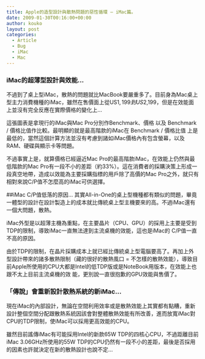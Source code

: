 ```yaml
---
title: Apple的造型設計與散熱問題的惡性循環 — iMac篇。
date: 2009-01-30T00:16:00+00:00
author: kouko
layout: post
categories:
  - Article
  - Bug
  - iMac
  - Mac
---
```

### iMac的超薄型設計與效能…
不過到了桌上型iMac，散熱的問題就比MacBook要嚴重多了。目前身為Mac桌上型主力消費機種的iMac，雖然在售價面上從US$1,199到US$2,199，但是在效能面上並沒有完全反應在實際價格的變化上…

這張圖表是拿現行的iMac與Mac Pro分別作Benchmark、價格 以及 Benchmark / 價格比值作比較。最明顯的就是最高階款的iMac在 Benchmark / 價格比值 上是最低的，當然這個計算方法並沒有考慮到諸如iMac價格內有包含螢幕，以及RAM、硬碟與顯示卡等問題。

不過事實上是，就算價格已經逼近Mac Pro的最高階款iMac，在效能上仍然與最低階款的Mac Pro有一段不小的差距（約33%）。這在消費者的採購決策上形成一段真空地帶，造成以效能為主要採購指標的用戶除了高價的Mac Pro之外，就只有相對來說C/P值不怎麼高的iMac可供選擇。

##iMac C/P值低落的原因…
其實All-in-One的桌上型機種都有類似的問題，畢竟一體型的設計在設計製造上的成本就比傳統桌上型主機要來的高。不過iMac還有一個大問題，散熱。

iMac外型是以超薄主機為重點，在主要晶片（CPU、GPU）的採用上主要是受到TDP的限制，導致iMac一直無法達到主流桌機的效能，這也是iMac的 C/P值一直不高的原因。

由於TDP的限制，在晶片採購成本上就已經比傳統桌上型電腦要高了。再加上外型設計帶來的諸多散熱限制（藏的很好的散熱風口 = 不怎樣的散熱效能），導致目前Apple所使用的CPU大都是Intel的低TDP版或是NoteBook用版本，在效能上也跟不太上目前主流桌機的效 能，更別說一直很抱歉的GPU效能與售價了。

### 「傳說」會重新設計散熱系統的新iMac…
現在iMac的內部設計，無論在空間利用效率或是散熱效能上其實都有點糟，重新設計整個空間分配跟散熱系統因該會對整體散熱效能有所改善，進而放寬iMac對CPU的TDP限制，使iMac可以採用更高效能的CPU。

雖然目前謠傳iMac有可能採用Intel的新款65W TDP的四核心CPU，不過距離目前iMac 3.06GHz所使用的55W TDP的CPU仍然有一段不小的差距，最後是否採用的因素也許就決定在新的散熱設計也說不定…
